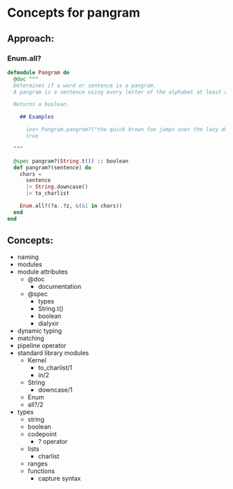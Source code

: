 # Concepts for pangram

## Approach:

### Enum.all?

```elixir
defmodule Pangram do
  @doc """
  Determines if a word or sentence is a pangram.
  A pangram is a sentence using every letter of the alphabet at least once.

  Returns a boolean.

    ## Examples

      iex> Pangram.pangram?("the quick brown fox jumps over the lazy dog")
      true

  """

  @spec pangram?(String.t()) :: boolean
  def pangram?(sentence) do
    chars =
      sentence
      |> String.downcase()
      |> to_charlist

    Enum.all?(?a..?z, &(&1 in chars))
  end
end
```

## Concepts:

- naming
- modules
- module attributes
  - @doc
    - documentation
  - @spec
    - types
    - String.t()
    - boolean
    - dialyxir
- dynamic typing
- matching
- pipeline operator
- standard library modules
  - Kernel
    - to_charlist/1
    - in/2
  - String
    - downcase/1
  - Enum
  - all?/2
- types
  - string
  - boolean
  - codepoint
    - ? operator
  - lists
    - charlist
  - ranges
  - functions
    - capture syntax
